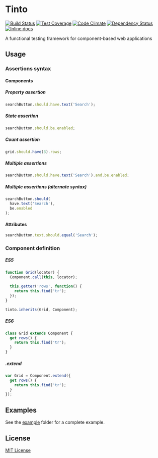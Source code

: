 # Tinto
[![Build Status](https://travis-ci.org/rochdev/tinto.svg)](https://travis-ci.org/rochdev/tinto)
[![Test Coverage](https://codeclimate.com/github/rochdev/tinto/badges/coverage.svg)](https://codeclimate.com/github/rochdev/tinto)
[![Code Climate](https://codeclimate.com/github/rochdev/tinto/badges/gpa.svg)](https://codeclimate.com/github/rochdev/tinto)
[![Dependency Status](https://gemnasium.com/rochdev/tinto.svg)](https://gemnasium.com/rochdev/tinto)
[![Inline docs](http://inch-ci.org/github/rochdev/tinto.svg?branch=master)](http://inch-ci.org/github/rochdev/tinto)

A functional testing framework for component-based web applications

## Usage

### Assertions syntax

#### Components

##### Property assertion
```js
searchButton.should.have.text('Search');
```

##### State assertion
```js
searchButton.should.be.enabled;
```

##### Count assertion
```js
grid.should.have(3).rows;
```

##### Multiple assertions
```js
searchButton.should.have.text('Search').and.be.enabled;
```

##### Multiple assertions (alternate syntax)
```js
searchButton.should(
  have.text('Search'),
  be.enabled
);
```

#### Attributes
```js
searchButton.text.should.equal('Search');
```

### Component definition

##### ES5
```js
function Grid(locator) {
  Component.call(this, locator);
  
  this.getter('rows', function() {
    return this.find('tr');
  });
}

tinto.inherits(Grid, Component);
```

##### ES6
```js
class Grid extends Component {
  get rows() {
    return this.find('tr');
  }
}
```

##### .extend
```js
var Grid = Component.extend({
  get rows() {
    return this.find('tr');
  }
});
```

## Examples

See the [example](example) folder for a complete example.

## License

[MIT License](http://en.wikipedia.org/wiki/MIT_License)

